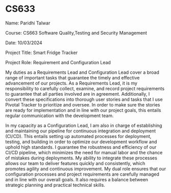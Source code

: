 # CS633

Name: Paridhi Talwar

Course: CS663 Software Quality,Testing and Security Management

Date: 10/03/2024

Project Title: Smart Fridge Tracker

Project Role: Requirement and Configuration Lead

My duties as a Requirements Lead and Configuration Lead cover a broad range of important tasks that guarantee the timely and effective advancement of our projects. As a Requirements Lead, it is my responsibility to carefully collect, examine, and record project requirements to guarantee that all parties involved are in agreement. Additionally, I convert these specifications into thorough user stories and tasks that I use Pivotal Tracker to prioritize and oversee. In order to make sure the stories are ready for implementation and in line with our project goals, this entails regular communication with the development team.

In my capacity as a Configuration Lead, I am also in charge of establishing and maintaining our pipeline for continuous integration and deployment (CI/CD). This entails setting up automated processes for deployment, testing, and building in order to optimize our development workflow and uphold high standards. I guarantee the robustness and efficiency of our CI/CD pipeline, which minimizes the need for manual labor and the chance of mistakes during deployments. My ability to integrate these processes allows our team to deliver features quickly and consistently, which promotes agility and continuous improvement. My dual role ensures that our configuration processes and project requirements are carefully managed and in line with our overall goals. It also requires a balance between strategic planning and practical technical skills.
